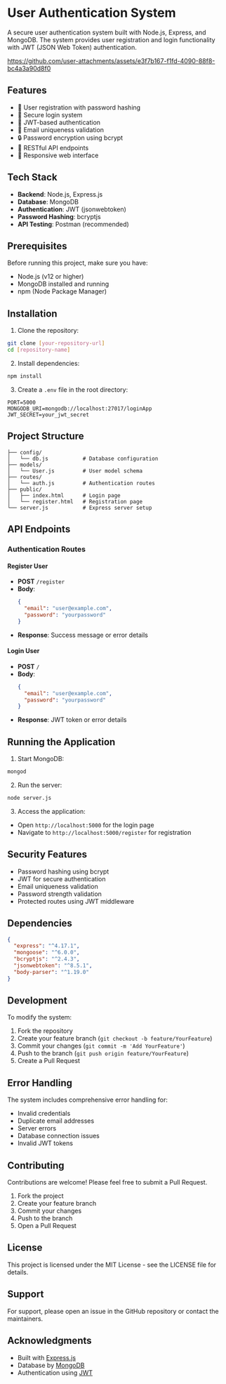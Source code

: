 # User Authentication System

A secure user authentication system built with Node.js, Express, and MongoDB. The system provides user registration and login functionality with JWT (JSON Web Token) authentication.

https://github.com/user-attachments/assets/e3f7b167-f1fd-4090-88f8-bc4a3a90d8f0


## Features

- 🔐 User registration with password hashing
- 🔑 Secure login system
- 🎫 JWT-based authentication
- 📧 Email uniqueness validation
- 🔒 Password encryption using bcrypt
- 🚀 RESTful API endpoints
- 📱 Responsive web interface

## Tech Stack

- **Backend**: Node.js, Express.js
- **Database**: MongoDB
- **Authentication**: JWT (jsonwebtoken)
- **Password Hashing**: bcryptjs
- **API Testing**: Postman (recommended)

## Prerequisites

Before running this project, make sure you have:
- Node.js (v12 or higher)
- MongoDB installed and running
- npm (Node Package Manager)

## Installation

1. Clone the repository:
```bash
git clone [your-repository-url]
cd [repository-name]
```

2. Install dependencies:
```bash
npm install
```

3. Create a `.env` file in the root directory:
```env
PORT=5000
MONGODB_URI=mongodb://localhost:27017/loginApp
JWT_SECRET=your_jwt_secret
```

## Project Structure

```
├── config/
│   └── db.js           # Database configuration
├── models/
│   └── User.js         # User model schema
├── routes/
│   └── auth.js         # Authentication routes
├── public/
│   ├── index.html      # Login page
│   └── register.html   # Registration page
└── server.js           # Express server setup
```

## API Endpoints

### Authentication Routes

#### Register User
- **POST** `/register`
- **Body**: 
  ```json
  {
    "email": "user@example.com",
    "password": "yourpassword"
  }
  ```
- **Response**: Success message or error details

#### Login User
- **POST** `/`
- **Body**: 
  ```json
  {
    "email": "user@example.com",
    "password": "yourpassword"
  }
  ```
- **Response**: JWT token or error details

## Running the Application

1. Start MongoDB:
```bash
mongod
```

2. Run the server:
```bash
node server.js
```

3. Access the application:
- Open `http://localhost:5000` for the login page
- Navigate to `http://localhost:5000/register` for registration

## Security Features

- Password hashing using bcrypt
- JWT for secure authentication
- Email uniqueness validation
- Password strength validation
- Protected routes using JWT middleware

## Dependencies

```json
{
  "express": "^4.17.1",
  "mongoose": "^6.0.0",
  "bcryptjs": "^2.4.3",
  "jsonwebtoken": "^8.5.1",
  "body-parser": "^1.19.0"
}
```

## Development

To modify the system:

1. Fork the repository
2. Create your feature branch (`git checkout -b feature/YourFeature`)
3. Commit your changes (`git commit -m 'Add YourFeature'`)
4. Push to the branch (`git push origin feature/YourFeature`)
5. Create a Pull Request

## Error Handling

The system includes comprehensive error handling for:
- Invalid credentials
- Duplicate email addresses
- Server errors
- Database connection issues
- Invalid JWT tokens

## Contributing

Contributions are welcome! Please feel free to submit a Pull Request.

1. Fork the project
2. Create your feature branch
3. Commit your changes
4. Push to the branch
5. Open a Pull Request

## License

This project is licensed under the MIT License - see the LICENSE file for details.

## Support

For support, please open an issue in the GitHub repository or contact the maintainers.

## Acknowledgments

- Built with [Express.js](https://expressjs.com/)
- Database by [MongoDB](https://www.mongodb.com/)
- Authentication using [JWT](https://jwt.io/)

